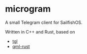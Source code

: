 # microgram

A small Telegram client for SailfishOS.

Written in C++ and Rust, based on
- [tgl](https://github.com/tplgy/tgl)
- [qml-rust](https://github.com/SfietKonstantin/qml-rust)
